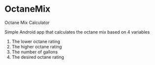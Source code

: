 # OctaneMix
Octane Mix Calculator

Simple Android app that calculates the octane mix based on 4 variables

1) The lower octane rating
2) The higher octane rating
3) The number of gallons
4) The desired octane rating

